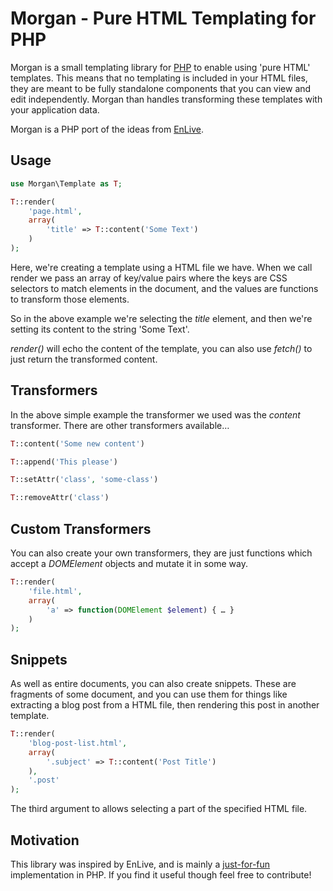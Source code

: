 
# Morgan - Pure HTML Templating for PHP

Morgan is a small templating library for [PHP](http://www.php.net) to enable
using 'pure HTML' templates.  This means that no templating is included in
your HTML files, they are meant to be fully standalone components that you
can view and edit independently.  Morgan than handles transforming these
templates with your application data.

Morgan is a PHP port of the ideas from [EnLive](https://github.com/cgrand/enlive).

## Usage

```php
use Morgan\Template as T;

T::render(
    'page.html',
    array(
        'title' => T::content('Some Text')
    )
);
```

Here, we're creating a template using a HTML file we have.  When we call
render we pass an array of key/value pairs where the keys are CSS selectors to
match elements in the document, and the values are functions to transform those
elements.

So in the above example we're selecting the _title_ element, and then we're
setting its content to the string 'Some Text'.

_render()_ will echo the content of the template, you can also use _fetch()_ to
just return the transformed content.

## Transformers

In the above simple example the transformer we used was the _content_ transformer.
There are other transformers available…

```php
T::content('Some new content')

T::append('This please')

T::setAttr('class', 'some-class')

T::removeAttr('class')
```

## Custom Transformers

You can also create your own transformers, they are just functions which accept
a _DOMElement_ objects and mutate it in some way.

```php
T::render(
    'file.html',
    array(
        'a' => function(DOMElement $element) { … }
    )
);
```

## Snippets

As well as entire documents, you can also create snippets.  These are fragments
of some document, and you can use them for things like extracting a blog post
from a HTML file, then rendering this post in another template.

```php
T::render(
    'blog-post-list.html',
    array(
        '.subject' => T::content('Post Title')
    ),
    '.post'
);
```

The third argument to allows selecting a part of the specified HTML file.

## Motivation

This library was inspired by EnLive, and is mainly a [just-for-fun](http://en.wikipedia.org/wiki/Just_for_Fun)
implementation in PHP.  If you find it useful though feel free to contribute!

